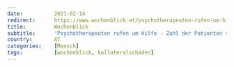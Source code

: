 ```yaml
---
date:          2021-02-14
redirect:      https://www.wochenblick.at/psychotherapeuten-rufen-um-hilfe-zahl-der-patienten-verdoppelt/
title:         Wochenblick
subtitle:      'Psychotherapeuten rufen um Hilfe - Zahl der Patienten verdoppelt'
country:       AT
categories:    [Mensch]
tags:          [wochenblick, kollateralschäden]
---
```

